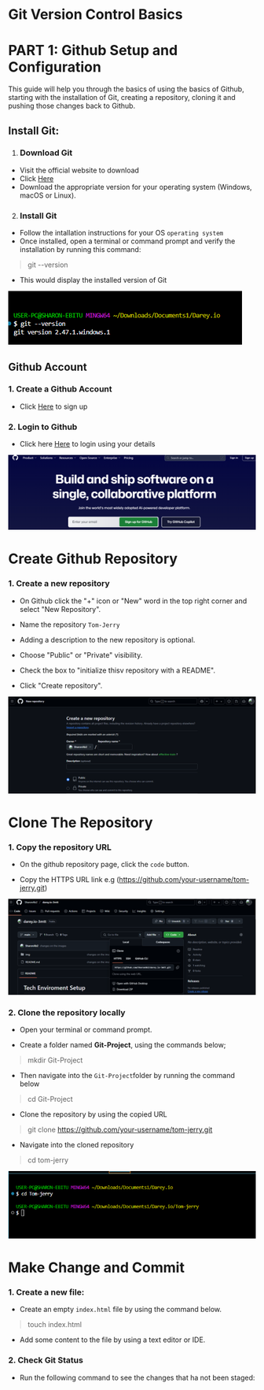 # Git Version Control Basics

# PART 1: Github Setup and Configuration

This guide will help you through the basics of using the basics of Github, starting with the installation of Git, creating a repository, cloning it and pushing those changes back to Github.

## Install Git:

1. ### Download Git

* Visit the official website to download
* Click [Here](https://git-scm.com/downloads)
* Download the appropriate version for your operating system (Windows, macOS or Linux).

2. ### Install Git

* Follow the intallation instructions for your OS `operating system`
* Once installed, open a terminal or command prompt and verify the installation by running this command:
> git --version

* This would display the installed version of Git

![git --version](./img/1.%20git%20--version.png)

##  Github Account
### 1. Create a Github Account
* Click [Here](https://github.com/) to sign up

### 2. Login to Github

* Click here [Here](https://github.com/) to login using your details

![github signin](./img/2.%20Github%20signin.png)



# Create Github Repository

### 1. Create a new repository

* On Github click the "+" icon or "New" word in the top right corner and select "New Repository".

* Name the repository `Tom-Jerry`

*  Adding a description to the new repository is optional.

* Choose "Public" or "Private" visibility.
* Check the box to "initialize thisv repository with a README".
* Click "Create repository".


![Create new repo](./Img/3.%20Create%20new%20repo.png)



# Clone The Repository

### 1. Copy the repository URL

* On the github repository page, click the `code` button.

* Copy the HTTPS URL link e.g (https://github.com/your-username/tom-jerry.git) 

![Code and copy URL](./Img/4%20Code%20and%20copy%20URL.png)


### 2. Clone the repository locally

* Open your terminal or command prompt.

* Create a folder named **Git-Project**, using the commands below;

> mkdir Git-Project

* Then navigate into the `Git-Project`folder by running the command below

> cd Git-Project

* Clone the repository by using the copied URL

> git clone https://github.com/your-username/tom-jerry.git

* Navigate into the cloned repository

> cd tom-jerry

![cd Tom-jerry](./Img/5.%20cd%20Tom-jerry.png)

# Make Change and Commit

### 1. Create a new file:

* Create an empty `index.html` file by using the command below.

> touch index.html

* Add some content to the file by using a text editor or IDE.

### 2. Check Git Status

* Run the following command to see the changes that ha not been staged:



